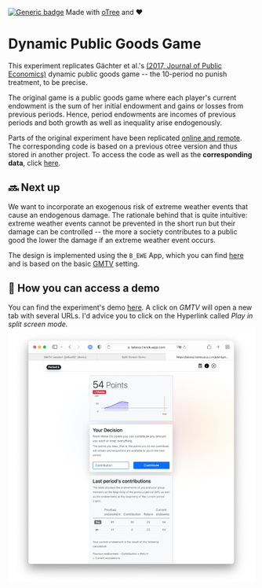 [![Generic badge](https://img.shields.io/badge/Status:-WIP-yellow.svg)](https://shields.io/)
Made with [oTree](https://www.sciencedirect.com/science/article/pii/S2214635016000101) and ❤️

# Dynamic Public Goods Game

This experiment replicates Gächter et al.'s [(2017, Journal of Public Economics)](https://www.sciencedirect.com/science/article/pii/S0047272717300361)
dynamic public goods game -- the 10-period no punish treatment, to be precise.

The original game is a public goods game where each player's current endowment is the sum of her initial endowment and
gains or losses from previous periods. Hence, period endowments are incomes of previous periods and both growth as well
as inequality arise endogenously.

Parts of the original experiment have been replicated [online and remote](https://doi.org/10.1007/s10683-017-9527-2).
The corresponding code is based on a previous otree version and thus stored in another project. To access the code as
well as the **corresponding data**, click [here](GMTV.md).

## 🔜 Next up
We want to incorporate an exogenous risk of extreme weather events that cause an endogenous damage. The rationale behind that is quite
intuitive: extreme weather events cannot be prevented in the short run but their damage can be controlled -- the more
a society contributes to a public good the lower the damage if an extreme weather event occurs.

The design is implemented using the `B_EWE` App, which you can find [here](otreeLite/B_EWE) and is based on the basic [GMTV](otreeLite/B_GMTV) setting.

## 🚏 How you can access a demo
You can find the experiment's demo [here](https://labexp.herokuapp.com/demo/). A click on _GMTV_
will open a new tab with several URLs. I'd advice you to click on the Hyperlink called _Play in split screen mode._
[![](screenshots/DPGG.png)](https://labexp.herokuapp.com/demo/)

